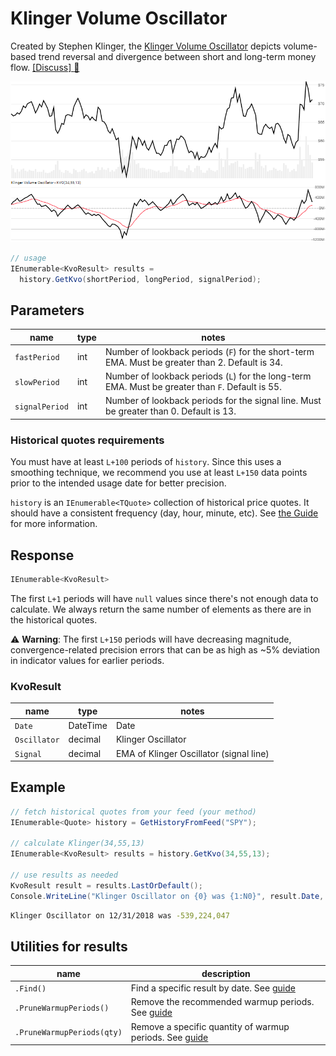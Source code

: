 # Klinger Volume Oscillator

Created by Stephen Klinger, the [Klinger Volume Oscillator](https://www.investopedia.com/terms/k/klingeroscillator.asp) depicts volume-based trend reversal and divergence between short and long-term money flow.
[[Discuss] :speech_balloon:](https://github.com/DaveSkender/Stock.Indicators/discussions/446 "Community discussion about this indicator")

![image](chart.png)

```csharp
// usage
IEnumerable<KvoResult> results = 
  history.GetKvo(shortPeriod, longPeriod, signalPeriod);  
```

## Parameters

| name | type | notes
| -- |-- |--
| `fastPeriod` | int | Number of lookback periods (`F`) for the short-term EMA.  Must be greater than 2.  Default is 34.
| `slowPeriod` | int | Number of lookback periods (`L`) for the long-term EMA.  Must be greater than `F`.  Default is 55.
| `signalPeriod` | int | Number of lookback periods for the signal line.  Must be greater than 0.  Default is 13.

### Historical quotes requirements

You must have at least `L+100` periods of `history`.  Since this uses a smoothing technique, we recommend you use at least `L+150` data points prior to the intended usage date for better precision.

`history` is an `IEnumerable<TQuote>` collection of historical price quotes.  It should have a consistent frequency (day, hour, minute, etc).  See [the Guide](../../docs/GUIDE.md) for more information.

## Response

```csharp
IEnumerable<KvoResult>
```

The first `L+1` periods will have `null` values since there's not enough data to calculate.  We always return the same number of elements as there are in the historical quotes.

:warning: **Warning**: The first `L+150` periods will have decreasing magnitude, convergence-related precision errors that can be as high as ~5% deviation in indicator values for earlier periods.

### KvoResult

| name | type | notes
| -- |-- |--
| `Date` | DateTime | Date
| `Oscillator` | decimal | Klinger Oscillator
| `Signal` | decimal | EMA of Klinger Oscillator (signal line)

## Example

```csharp
// fetch historical quotes from your feed (your method)
IEnumerable<Quote> history = GetHistoryFromFeed("SPY");

// calculate Klinger(34,55,13)
IEnumerable<KvoResult> results = history.GetKvo(34,55,13);

// use results as needed
KvoResult result = results.LastOrDefault();
Console.WriteLine("Klinger Oscillator on {0} was {1:N0}", result.Date, result.Oscillator);
```

```bash
Klinger Oscillator on 12/31/2018 was -539,224,047
```

## Utilities for results

| name | description
| -- |--
| `.Find()` | Find a specific result by date.  See [guide](../../docs/UTILITIES.md#find-indicator-result-by-date)
| `.PruneWarmupPeriods()` | Remove the recommended warmup periods.  See [guide](../../docs/UTILITIES.md#prune-warmup-periods)
| `.PruneWarmupPeriods(qty)` | Remove a specific quantity of warmup periods.  See [guide](../../docs/UTILITIES.md#prune-warmup-periods)
